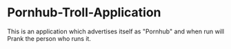 # Pornhub-Troll-Application
This is an application which advertises itself as "Pornhub" and when run will Prank the person who runs it.
